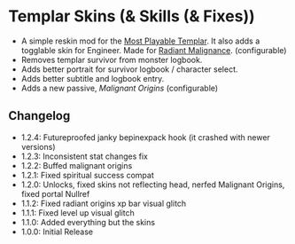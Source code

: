 # Templar Skins (& Skills (& Fixes))
- A simple reskin mod for the [Most Playable Templar](https://thunderstore.io/package/TemplarBoyz/PlayableTemplar/). It also adds a togglable skin for Engineer. Made for [Radiant Malignance](https://thunderstore.io/package/prodzpod/Radiant_Malignance/). (configurable)
- Removes templar survivor from monster logbook.
- Adds better portrait for survivor logbook / character select.
- Adds better subtitle and logbook entry.
- Adds a new passive, *Malignant Origins* (configurable)
## Changelog
- 1.2.4: Futureproofed janky bepinexpack hook (it crashed with newer versions)
- 1.2.3: Inconsistent stat changes fix
- 1.2.2: Buffed malignant origins
- 1.2.1: Fixed spiritual success compat
- 1.2.0: Unlocks, fixed skins not reflecting head, nerfed Malignant Origins, fixed portal Nullref
- 1.1.2: Fixed radiant origins xp bar visual glitch
- 1.1.1: Fixed level up visual glitch
- 1.1.0: Added everything but the skins
- 1.0.0: Initial Release